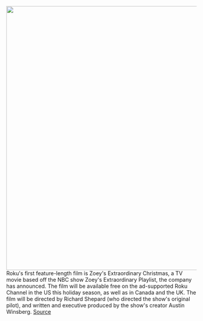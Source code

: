 <img src='https://cdn.vox-cdn.com/thumbor/jdY_z_vVfqbcfuWXfkUKyA-YGUA=/0x0:1200x628/1200x800/filters:focal(585x203:777x395)/cdn.vox-cdn.com/uploads/chorus_image/image/69833523/3ac7d8d7_a351_4c4e_87a1_ab129ef28ee8.0.jpeg' width='700px' /><br/>
Roku's first feature-length film is Zoey's Extraordinary Christmas, a TV movie based off the NBC show Zoey's Extraordinary Playlist, the company has announced. The film will be available free on the ad-supported Roku Channel in the US this holiday season, as well as in Canada and the UK. The film will be directed by Richard Shepard (who directed the show's original pilot), and written and executive produced by the show's creator Austin Winsberg.
<a href='https://www.theverge.com/2021/9/9/22664322/roku-originals-first-film-zoeys-extraordinary-christmas-release-date'> Source <a/>